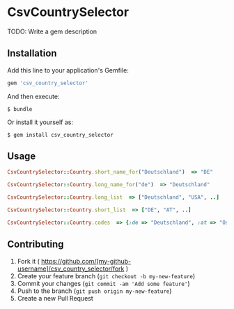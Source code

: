# CsvCountrySelector

TODO: Write a gem description

## Installation

Add this line to your application's Gemfile:

```ruby
gem 'csv_country_selector'
```

And then execute:

    $ bundle

Or install it yourself as:

    $ gem install csv_country_selector

## Usage

```ruby
CsvCountrySelector::Country.short_name_for("Deutschland")  => "DE"
```

```ruby
CsvCountrySelector::Country.long_name_for("de")  => "Deutschland"
```

```ruby
CsvCountrySelector::Country.long_list  => ["Deutschland", "USA", ..]
```

```ruby
CsvCountrySelector::Country.short_list  => ["DE", "AT", ..]
```

```ruby
CsvCountrySelector::Country.codes  => {:de => "Deutschland", :at => "Österreich", ...}
```

## Contributing

1. Fork it ( https://github.com/[my-github-username]/csv_country_selector/fork )
2. Create your feature branch (`git checkout -b my-new-feature`)
3. Commit your changes (`git commit -am 'Add some feature'`)
4. Push to the branch (`git push origin my-new-feature`)
5. Create a new Pull Request
